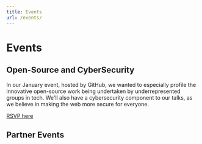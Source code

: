 ```yaml
---
title: Events
url: /events/
---
```


# Events

## Open-Source and CyberSecurity

In our January event, hosted by GitHub, we wanted to especially profile the innovative open-source work being undertaken by underrepresented groups in tech. We'll also have a cybersecurity component to our talks, as we believe in making the web more secure for everyone.

[RSVP here](https://www.meetup.com/Latinos-in-Tech-Bay-Area/events/236223131/)

<!--No events planned yet for the future, join our [meetup](http://www.meetup.com/Latin-s-in-Tech-Bay-Area) to receive information when available. -->

## Partner Events

<!--### Startup Weekend Latinx in Tech <small>Oct 21</small>

Startup Weekend returns to Oakland for first ever #LatinxTech Edition Oct
21-23rd! We are looking for developers, designers, biz background latinx
participants. Be part of a 54hr life changing experience to launch your venture
focused on unlocking a trillion $ market opportunity.  If you know of
organizations working with Latinx youth please message us - scholarships
available.

[RSVP Here](http://www.up.co/communities/usa/san-francisco/startup-weekend/9649)
-->

